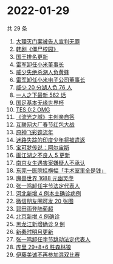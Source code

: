 # 2022-01-29

共 29 条

<!-- BEGIN ZHIHUSEARCH -->
<!-- 最后更新时间 Sat Jan 29 2022 13:07:41 GMT+0800 (China Standard Time) -->
1. [大理灭门案被告人宣判无罪](https://www.zhihu.com/search?q=大理灭门案)
1. [韩剧《僵尸校园》](https://www.zhihu.com/search?q=僵尸校园)
1. [国王排名更新](https://www.zhihu.com/search?q=国王排名)
1. [雷军卸任小米董事长](https://www.zhihu.com/search?q=雷军)
1. [威少失绝杀湖人负黄蜂](https://www.zhihu.com/search?q=湖人)
1. [雷军卸任小米电子公司董事长](https://www.zhihu.com/search?q=雷军)
1. [威少 20 分湖人负 76 人](https://www.zhihu.com/search?q=湖人)
1. [一人之下最新 562 话](https://www.zhihu.com/search?q=一人之下)
1. [国足基本无缘世界杯](https://www.zhihu.com/search?q=国足)
1. [TES 0:2 OMG](https://www.zhihu.com/search?q=tes)
1. [《流光之城》主创亲自答](https://www.zhihu.com/search?q=流光之城)
1. [互联网大厂春节红包大战](https://www.zhihu.com/search?q=互联网大厂春节红包大战)
1. [原神飞彩镌流年](https://www.zhihu.com/search?q=原神)
1. [迷路失踪的印度少年将被遣返](https://www.zhihu.com/search?q=迷路失踪的印度少年)
1. [宝可梦传说：阿尔宙斯](https://www.zhihu.com/search?q=阿尔宙斯)
1. [画江湖之不良人 5 更新](https://www.zhihu.com/search?q=画江湖)
1. [南京女生遇害案嫌疑人不承认](https://www.zhihu.com/search?q=南京女生遇害案)
1. [东莞一医院挂横幅「手术室里全是钱」](https://www.zhihu.com/search?q=康华医院)
1. [魔兽世界 1688 元幽灵虎](https://www.zhihu.com/search?q=魔兽世界)
1. [张一鸣卸任字节法定代表人](https://www.zhihu.com/search?q=张一鸣卸任)
1. [河北新增 4 例本土确诊病例](https://www.zhihu.com/search?q=河北疫情)
1. [微信朋友圈可发 20 张图](https://www.zhihu.com/search?q=微信新功能)
1. [郭田雨登陆葡超](https://www.zhihu.com/search?q=郭田雨)
1. [北京新增 4 例确诊](https://www.zhihu.com/search?q=北京新增)
1. [黑龙江新增确诊 9 例](https://www.zhihu.com/search?q=黑龙江疫情)
1. [新秦时明月更新](https://www.zhihu.com/search?q=新秦时明月)
1. [张一鸣卸任字节跳动法定代表人](https://www.zhihu.com/search?q=张一鸣)
1. [库里 29+8+6 胜森林狼](https://www.zhihu.com/search?q=库里)
1. [伊藤美诚不再参加混双比赛](https://www.zhihu.com/search?q=伊藤美诚)
<!-- END ZHIHUSEARCH -->
